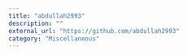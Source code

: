```yaml
---
title: "abdullah2993"
description: ""
external_url: "https://github.com/abdullah2993"
category: "Miscellaneous"
---
```

